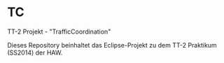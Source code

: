 TC
==

TT-2 Projekt - "TrafficCoordination"

Dieses Repository beinhaltet das Eclipse-Projekt zu dem TT-2 Praktikum (SS2014) der HAW.
